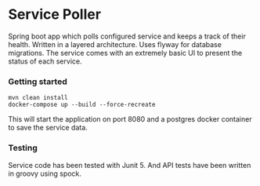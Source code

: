 # Service Poller
Spring boot app which polls configured service and keeps a track of their health. 
Written in a layered architecture.
Uses flyway for database migrations.
The service comes with an extremely basic UI to present the status of each service.

### Getting started

```
mvn clean install
docker-compose up --build --force-recreate
```
This will start the application on port 8080 and a postgres docker container to save the service data.

### Testing
Service code has been tested with Junit 5. And API tests have been written in groovy using spock.
